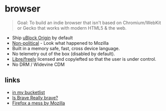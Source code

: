 # browser

> Goal: To build an indie browser that isn't based on Chromium/WebKit or Gecko that works with modern HTML5 & the web.

* Ship [uBlock Origin](https://github.com/gorhill/uBlock/wiki/uBlock-Origin-works-best-on-Firefox) by default
* [Non-political](https://polarhive.ml/blog/firefox/#heres-what-mozilla-should-do) - Look what happened to Mozilla
* Built in a memory safe, fast, cross device language.
* No telemetry out of the box (disabled by default).
* [Libre/freely](https://polarhive.ml/blog/free-libre-software/) licensed and copylefted so that the user is under control.
* No DRM / Widevine CDM

## links

- [in my bucketlist](https://polarhive.ml/bucketlist.txt)
- [Is Brave Really brave?](https://polarhive.ml/blog/brave/#all-3-browser-ecosystems-suck)
- [Firefox a mess by Mozilla](https://polarhive.ml/blog/firefox/)